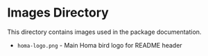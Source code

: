 # Images Directory

This directory contains images used in the package documentation.

- `homa-logo.png` - Main Homa bird logo for README header

